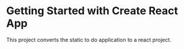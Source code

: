 # Getting Started with Create React App

This project converts the static to do application to a react project.
